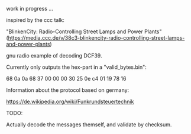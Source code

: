 work in progress ...

inspired by the ccc talk: 

"BlinkenCity: Radio-Controlling Street Lamps and Power Plants" (https://media.ccc.de/v/38c3-blinkencity-radio-controlling-street-lamps-and-power-plants)

gnu radio example of decoding DCF39.

Currently only outputs the hex-part in a "valid_bytes.bin":

68 0a 0a 68 37 00 00 00 30 25 0e c4 01 19 78 16

Information about the protocol based on germany:

https://de.wikipedia.org/wiki/Funkrundsteuertechnik

TODO:

Actually decode the messages themself, and validate by checksum.